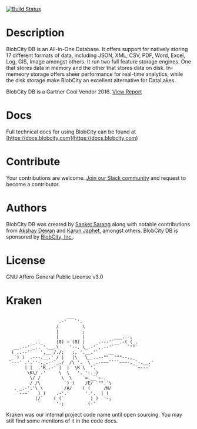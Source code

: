 [![Build Status](https://travis-ci.org/blobcity/db.svg?branch=develop)](https://travis-ci.org/blobcity/db)

# Description

BlobCity DB is an All-in-One Database. It offers support for natively storing 17 different formats of data, including JSON, XML, CSV, PDF, Word, Excel, Log, GIS, Image amongst others. It run two full feature storage engines. One that stores data in memory and the other that stores data on disk. In-memeory storage offers sheer performance for real-time analytics, while the disk storage make BlobCity an excellent alternative for DataLakes.

BlobCity DB is a Gartner Cool Vendor 2016. [View Report](https://www.gartner.com/doc/3288923) 

# Docs

Full technical docs for using BlobCity can be found at [https://docs.blobcity.com](https://docs.blobcity.com)

# Contribute

Your contributions are welcome. [Join our Slack community](https://join.slack.com/t/blobcity-community/shared_invite/enQtNDE1ODExNDIzMTUyLWI3Y2UxOWRjMDU1ZDQ3YjI0ZWQ0OWViODRkOTc4ZmZlN2M1MDE0ZjYxMzYyY2FkN2VlNTg0OGNmYzhlOGZkOWM) and request to become a contributor.

# Authors
BlobCity DB was created by [Sanket Sarang](https://www.linkedin.com/in/sanketsarang/) along with notable contributions from [Akshay Dewan](https://www.linkedin.com/in/akshay-dewan-0a972b21) and [Karun Japhet](https://www.linkedin.com/in/karunjaphet), amongst others. BlobCity DB is sponsored by [BlobCity, Inc.](https://www.blobcity.com).
   
# License

GNU Affero General Public License v3.0

# Kraken
```
                       ___
                    .-'   `'.
                   /         \
                   |         ;
                   |         |           ___.--,
          _.._     |0) ~ (0) |    _.---'`__.-( (_.
   __.--'`_.. '.__.\    '--. \_.-' ,.--'`     `""`
  ( ,.--'`   ',__ /./;   ;, '.__.'`    __
  _`) )  .---.__.' / |   |\   \__..--""  """--.,_
 `---' .'.''-._.-'`_./  /\ '.  \ _.-~~~````~~~-._`-.__.'
       | |  .'R_.-' |  |  \K \  '.               `~---`
        \K\/ .'     \  \   '. '-._)
         \/ /        \  \    `=.__`~-.
         / /\         `) )    /E/ `"".`\
   , _.-'.'\ \        /A/    ( (     /N/
    `--~`   ) )    .-'.'      '.'.  | (
           (/`    ( (`          ) )  '-;
            `      '-;         (-'
```
Kraken was our internal project code name until open sourcing. You may still find some mentions of it in the code docs.
